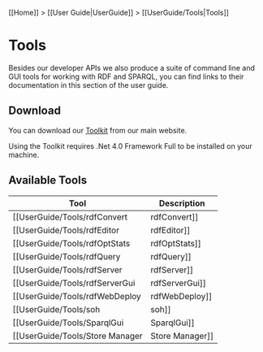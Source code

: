 [[Home]] > [[User Guide|UserGuide]] > [[UserGuide/Tools|Tools]]

# Tools 

Besides our developer APIs we also produce a suite of command line and GUI tools for working with RDF and SPARQL, you can find links to their documentation in this section of the user guide.

## Download 

You can download our [Toolkit](http://www.dotnetrdf.org?content.asp?pageID=Download%20dotNetRDF%20Toolkit%20for%20Windows) from our main website.

Using the Toolkit requires .Net 4.0 Framework Full to be installed on your machine.

## Available Tools 

| Tool | Description |
| --- | --- |
| [[UserGuide/Tools/rdfConvert|rdfConvert]] | Utility for converting between different RDF formats |
| [[UserGuide/Tools/rdfEditor|rdfEditor]] | Notepad replacement for editing of RDF files |
| [[UserGuide/Tools/rdfOptStats|rdfOptStats]] | Utility for generating stats for use with our in-memory stats based optimizer |
| [[UserGuide/Tools/rdfQuery|rdfQuery]] | Utility for making SPARQL queries at the command line |
| [[UserGuide/Tools/rdfServer|rdfServer]] | Utility for running a simple SPARQL server |
| [[UserGuide/Tools/rdfServerGui|rdfServerGui]] | Simple GUI for managing rdfServer instances |
| [[UserGuide/Tools/rdfWebDeploy|rdfWebDeploy]] | Utility for helping with deployment of our [[ASP.Net Integration|UserGuide-ASPNET-Integration]] features |
| [[UserGuide/Tools/soh|soh]] | Utility for accessing SPARQL servers via the command line |
| [[UserGuide/Tools/SparqlGui|SparqlGui]] | GUI for experimenting with SPARQL queries using our in-memory SPARQL implementation |
| [[UserGuide/Tools/Store Manager|Store Manager]] | GUI for working with and managing any supported Triple Store for which we have a [[UserGuide/Storage/Providers|Storage Provider]] |